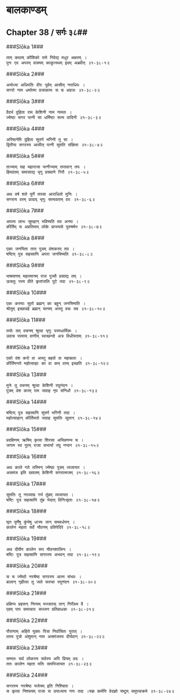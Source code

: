 बालकाण्डम्
===============================


## Chapter 38  / सर्गः ३८##


###Slōka 1###


    ताम् कथाम् कौशिको रामे निवेद्य मधुर अक्षरम् ।
    पुनः एव अपरम् वाक्यम् काकुत्स्थम् इदम् अब्रवीत् ॥१-३८-१॥


###Slōka 2###


    अयोध्या अधिपतिः वीरः पूर्वम् आसीत् नराधिपः ।
    सगरो नाम धर्मात्मा प्रजाकामः स च अप्रजः ॥१-३८-२॥


###Slōka 3###


    वैदर्भ दुहिता राम केशिनी नाम नामतः ।
    ज्येष्ठा सगर पत्नी सा धर्मिष्ठा सत्य वादिनी ॥१-३८-३॥


###Slōka 4###


    अरिष्ठनेमि दुहिता सुपर्ण भगिनी तु सा ।
    द्वितीया सगरस्य आसीत् पत्नी सुमति संज्ञिता ॥१-३८-४॥


###Slōka 5###


    ताभ्याम् सह महाराजा पत्नीभ्याम् तप्तवान् तपः ।
    हिमवंतम् समासाद्य भृगु प्रस्रवणे गिरौ ॥१-३८-५॥


###Slōka 6###


    अथ वर्ष शते पूर्णे तपसा आराधितो मुनिः ।
    सगराय वरम् प्रादाद् भृगुः सत्यवताम् वरः ॥१-३८-६॥


###Slōka 7###


    अपत्य लाभः सुमहान् भविष्यति तव अनघ ।
    कीर्तिम् च अप्रतिमाम् लोके प्राप्स्यसे पुरुषर्षभ ॥१-३८-७॥


###Slōka 8###


    एका जनयिता तात पुत्रम् वंशकरम् तव ।
    षष्टिम् पुत्र सहस्राणि अपरा जनयिष्यति ॥१-३८-८॥


###Slōka 9###


    भाषमाणम् महात्मानम् राज पुत्र्यौ प्रसाद्य तम् ।
    ऊचतुः परम प्रीते कृतांजलि पुटे तदा ॥१-३८-९॥


###Slōka 10###


    एकः कस्याः सुतो ब्रह्मन् का बहून् जनयिष्यति ।
    श्रोतुम् इच्छावहे ब्रह्मन् सत्यम् अस्तु वचः तव ॥१-३८-१०॥


###Slōka 11###


    तयोः तत् वचनम् श्रुत्वा भृगुः परमधार्मिकः ।
    उवाच परमाम् वाणीम् स्वच्छन्दो अत्र विधीयताम् ॥१-३८-११॥


###Slōka 12###


    एको वंश करो वा अस्तु बहवो वा महाबलाः ।
    कीर्तिमन्तो महोत्साहाः का वा कम् वरम् इच्छति ॥१-३८-१२॥


###Slōka 13###


    मुनेः तु वचनम् श्रुत्वा केशिनी रघुनंदन ।
    पुत्रम् वंश करम् राम जग्राह नृप संनिधौ ॥१-३८-१३॥


###Slōka 14###


    षष्टिम् पुत्र सहस्राणि सुपर्ण भगिनी तदा ।
    महोत्साहान् कीर्तिमतो जग्राह सुमतिः सुतान् ॥१-३८-१४॥


###Slōka 15###


    प्रदक्षिणम् ऋषिम् कृत्वा शिरसा अभिप्रणम्य च ।
    जगाम स्व पुरम् राजा सभार्या रघु नन्दन ॥१-३८-१५॥


###Slōka 16###


    अथ काले गते तस्मिन् ज्येष्ठा पुत्रम् व्यजायत ।
    असमंज इति ख्यातम् केशिनी सगरात्मजम् ॥१-३८-१६॥


###Slōka 17###


    सुमतिः तु नरव्याघ्र गर्भ तुंबम् व्यजायत ।
    षष्टिः पुत्र सहस्राणि तुंब भेदात् विनिःसृताः ॥१-३८-१७॥


###Slōka 18###


    घृत पूर्णेषु कुंभेषु धात्र्यः तान् समवर्धयन् ।
    कालेन महता सर्वे यौवनम् प्रतिपेदिरे ॥१-३८-१८॥


###Slōka 19###


    अथ दीर्घेण कालेन रूप यौवनशालिनः ।
    षष्टिः पुत्र सहस्राणि सगरस्य अभवन् तदा ॥१-३८-१९॥


###Slōka 20###


    स च ज्येष्ठो नरश्रेष्ठ सगरस्य आत्म संभवः ।
    बालान् गृहीत्वा तु जले सरय्वा रघुनंदन ॥१-३८-२०॥


###Slōka 21###


    प्रक्षिप्य प्रहसन् नित्यम् मज्जतस् तान् निरीक्ष्य वै ।
    एवम् पाप समाचारः सज्जन प्रतिबाधकः ॥१-३८-२१॥


###Slōka 22###


    पौराणाम् अहिते युक्तः पित्रा निर्वासितः पुरात् ।
    तस्य पुत्रो अंशुमान् नाम असमंजस्य वीर्यवान् ॥१-३८-२२॥


###Slōka 23###


    सम्मतः सर्व लोकस्य सर्वस्य अपि प्रियम् वदः ।
    ततः कालेन महता मतिः समभिजायत ॥१-३८-२३॥


###Slōka 24###


    सगरस्य नरश्रेष्ठ यजेयम् इति निश्चिता ।
    स कृत्वा निश्चयम् राजा स उपाध्याय गणः तदा ।यज्ञ कर्मणि वेदज्ञो यष्टुम् समुपचक्रमे ॥१-३८-२४॥


